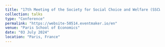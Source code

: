 ```yaml
---
title: "17th Meeting of the Society for Social Choice and Welfare (SSCW 2024)(https://website-50514.eventmaker.io/en)"
collection: talks
type: "Conference"
permalink: "https://website-50514.eventmaker.io/en"
venue: "Paris School of Economics"
date: "03 July 2024"
location: "Paris, France"
---
```


